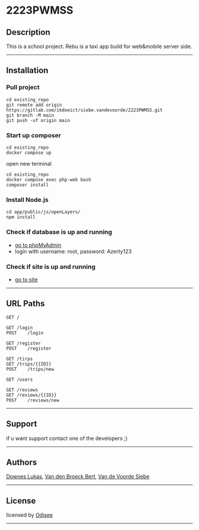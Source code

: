 # 2223PWMSS

## Description

This is a school project. Rebu is a taxi app build for web&mobile server side.

---

## Installation

### Pull project

```
cd existing_repo
git remote add origin https://gitlab.com/ikdoeict/siebe.vandevoorde/2223PWMSS.git
git branch -M main
git push -uf origin main
```

### Start up composer

```
cd existing_repo
docker compose up
```
open new terminal
```
cd existing_repo
docker compose exec php-web bash
composer install
```

### Install Node.js
```
cd app/public/js/openLayers/
npm install
```

### Check if database is up and running

- [go to phpMyAdmin](http://localhost:8001)
- login with username: root, password: Azerty123

### Check if site is up and running

- [go to site](http://localhost:8080)

---

## URL Paths

```
GET	/

GET	/login
POST	/login

GET	/register
POST	/register

GET	/tirps
GET	/trips/{{ID}}
POST	/trips/new

GET	/users

GET	/reviews
GET	/reviews/{{ID}}
POST	/reviews/new
```

---

## Support

if u want support contact one of the developers ;)

---

## Authors

[Downes Lukas](https://gitlab.com/lukas.downes), 
[Van den Broeck Bert](https://gitlab.com/bert.vandenbroeck), 
[Van de Voorde Siebe](https://gitlab.com/siebe.vandevoorde)

---

## License

licensed by [Odisee](https://odisee.be)

---